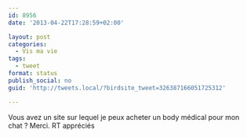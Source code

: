 ```yaml
---
id: 8956
date: '2013-04-22T17:28:59+02:00'

layout: post
categories:
  - Vis ma vie
tags:
  - tweet
format: status
publish_social: no
guid: 'http://tweets.local/?birdsite_tweet=326387166051725312'

---
```


Vous avez un site sur lequel je peux acheter un body médical pour mon chat ? Merci. RT appréciés
